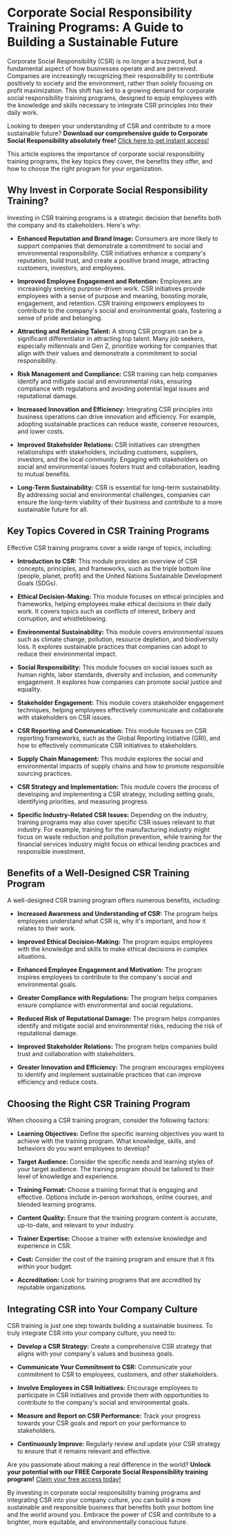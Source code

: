 # Corporate Social Responsibility Training Programs: A Guide to Building a Sustainable Future

Corporate Social Responsibility (CSR) is no longer a buzzword, but a fundamental aspect of how businesses operate and are perceived. Companies are increasingly recognizing their responsibility to contribute positively to society and the environment, rather than solely focusing on profit maximization. This shift has led to a growing demand for corporate social responsibility training programs, designed to equip employees with the knowledge and skills necessary to integrate CSR principles into their daily work.

Looking to deepen your understanding of CSR and contribute to a more sustainable future? **Download our comprehensive guide to Corporate Social Responsibility absolutely free!** [Click here to get instant access!](https://udemywork.com/corporate-social-responsibility-training-programs)

This article explores the importance of corporate social responsibility training programs, the key topics they cover, the benefits they offer, and how to choose the right program for your organization.

## Why Invest in Corporate Social Responsibility Training?

Investing in CSR training programs is a strategic decision that benefits both the company and its stakeholders. Here's why:

*   **Enhanced Reputation and Brand Image:** Consumers are more likely to support companies that demonstrate a commitment to social and environmental responsibility. CSR initiatives enhance a company's reputation, build trust, and create a positive brand image, attracting customers, investors, and employees.

*   **Improved Employee Engagement and Retention:** Employees are increasingly seeking purpose-driven work. CSR initiatives provide employees with a sense of purpose and meaning, boosting morale, engagement, and retention. CSR training empowers employees to contribute to the company's social and environmental goals, fostering a sense of pride and belonging.

*   **Attracting and Retaining Talent:** A strong CSR program can be a significant differentiator in attracting top talent. Many job seekers, especially millennials and Gen Z, prioritize working for companies that align with their values and demonstrate a commitment to social responsibility.

*   **Risk Management and Compliance:** CSR training can help companies identify and mitigate social and environmental risks, ensuring compliance with regulations and avoiding potential legal issues and reputational damage.

*   **Increased Innovation and Efficiency:** Integrating CSR principles into business operations can drive innovation and efficiency. For example, adopting sustainable practices can reduce waste, conserve resources, and lower costs.

*   **Improved Stakeholder Relations:** CSR initiatives can strengthen relationships with stakeholders, including customers, suppliers, investors, and the local community. Engaging with stakeholders on social and environmental issues fosters trust and collaboration, leading to mutual benefits.

*   **Long-Term Sustainability:** CSR is essential for long-term sustainability. By addressing social and environmental challenges, companies can ensure the long-term viability of their business and contribute to a more sustainable future for all.

## Key Topics Covered in CSR Training Programs

Effective CSR training programs cover a wide range of topics, including:

*   **Introduction to CSR:** This module provides an overview of CSR concepts, principles, and frameworks, such as the triple bottom line (people, planet, profit) and the United Nations Sustainable Development Goals (SDGs).

*   **Ethical Decision-Making:** This module focuses on ethical principles and frameworks, helping employees make ethical decisions in their daily work. It covers topics such as conflicts of interest, bribery and corruption, and whistleblowing.

*   **Environmental Sustainability:** This module covers environmental issues such as climate change, pollution, resource depletion, and biodiversity loss. It explores sustainable practices that companies can adopt to reduce their environmental impact.

*   **Social Responsibility:** This module focuses on social issues such as human rights, labor standards, diversity and inclusion, and community engagement. It explores how companies can promote social justice and equality.

*   **Stakeholder Engagement:** This module covers stakeholder engagement techniques, helping employees effectively communicate and collaborate with stakeholders on CSR issues.

*   **CSR Reporting and Communication:** This module focuses on CSR reporting frameworks, such as the Global Reporting Initiative (GRI), and how to effectively communicate CSR initiatives to stakeholders.

*   **Supply Chain Management:** This module explores the social and environmental impacts of supply chains and how to promote responsible sourcing practices.

*   **CSR Strategy and Implementation:** This module covers the process of developing and implementing a CSR strategy, including setting goals, identifying priorities, and measuring progress.

*   **Specific Industry-Related CSR Issues:** Depending on the industry, training programs may also cover specific CSR issues relevant to that industry. For example, training for the manufacturing industry might focus on waste reduction and pollution prevention, while training for the financial services industry might focus on ethical lending practices and responsible investment.

## Benefits of a Well-Designed CSR Training Program

A well-designed CSR training program offers numerous benefits, including:

*   **Increased Awareness and Understanding of CSR:** The program helps employees understand what CSR is, why it's important, and how it relates to their work.

*   **Improved Ethical Decision-Making:** The program equips employees with the knowledge and skills to make ethical decisions in complex situations.

*   **Enhanced Employee Engagement and Motivation:** The program inspires employees to contribute to the company's social and environmental goals.

*   **Greater Compliance with Regulations:** The program helps companies ensure compliance with environmental and social regulations.

*   **Reduced Risk of Reputational Damage:** The program helps companies identify and mitigate social and environmental risks, reducing the risk of reputational damage.

*   **Improved Stakeholder Relations:** The program helps companies build trust and collaboration with stakeholders.

*   **Greater Innovation and Efficiency:** The program encourages employees to identify and implement sustainable practices that can improve efficiency and reduce costs.

## Choosing the Right CSR Training Program

When choosing a CSR training program, consider the following factors:

*   **Learning Objectives:** Define the specific learning objectives you want to achieve with the training program. What knowledge, skills, and behaviors do you want employees to develop?

*   **Target Audience:** Consider the specific needs and learning styles of your target audience. The training program should be tailored to their level of knowledge and experience.

*   **Training Format:** Choose a training format that is engaging and effective. Options include in-person workshops, online courses, and blended learning programs.

*   **Content Quality:** Ensure that the training program content is accurate, up-to-date, and relevant to your industry.

*   **Trainer Expertise:** Choose a trainer with extensive knowledge and experience in CSR.

*   **Cost:** Consider the cost of the training program and ensure that it fits within your budget.

*   **Accreditation:** Look for training programs that are accredited by reputable organizations.

## Integrating CSR into Your Company Culture

CSR training is just one step towards building a sustainable business. To truly integrate CSR into your company culture, you need to:

*   **Develop a CSR Strategy:** Create a comprehensive CSR strategy that aligns with your company's values and business goals.

*   **Communicate Your Commitment to CSR:** Communicate your commitment to CSR to employees, customers, and other stakeholders.

*   **Involve Employees in CSR Initiatives:** Encourage employees to participate in CSR initiatives and provide them with opportunities to contribute to the company's social and environmental goals.

*   **Measure and Report on CSR Performance:** Track your progress towards your CSR goals and report on your performance to stakeholders.

*   **Continuously Improve:** Regularly review and update your CSR strategy to ensure that it remains relevant and effective.

Are you passionate about making a real difference in the world? **Unlock your potential with our FREE Corporate Social Responsibility training program!** [Claim your free access today!](https://udemywork.com/corporate-social-responsibility-training-programs)

By investing in corporate social responsibility training programs and integrating CSR into your company culture, you can build a more sustainable and responsible business that benefits both your bottom line and the world around you. Embrace the power of CSR and contribute to a brighter, more equitable, and environmentally conscious future.
